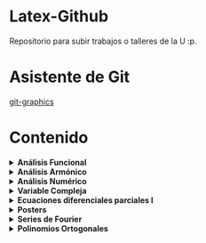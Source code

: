# Latex-Github
Repositorio para subir trabajos o talleres de la U :p.

# Asistente de Git
[git-graphics](https://github.com/TheWolf1205/git-graphics)

# Contenido

<details>
<summary><strong>Análisis Funcional</strong></summary>

- Taller 1.
  - [Taller.](./Analisis-Funcional/Taller1/ejercicios1.pdf)
  - [Solución](./Analisis-Funcional/Taller1/Tex/main.pdf)

- Taller 2.
  - [Taller.](./Analisis-Funcional/Taller2/ejercicios1.pdf)
  - [Solución](./Analisis-Funcional/Taller2/Tex/main.pdf)

- Taller 3.
  - [Taller.](./Analisis-Funcional/Taller3/ejercicios2.pdf)
  - [Solución](./Analisis-Funcional/Taller3/main.pdf)

- Taller 4.
  - [Taller.](./Analisis-Funcional/Taller4/ejercicios3.pdf)
  - [Solución](./Analisis-Funcional/Taller4/main.pdf)
</details>

<details>
<summary><strong>Análisis Armónico</strong></summary>

- Taller 1.
  - [Taller.](./Analisis-Armonico/Taller1/ejercicios1.pdf)
  - [Solución](./Analisis-Armonico/Taller1/Tex/main.pdf)

- Taller 2.
  - [Taller.](./Analisis-Armonico/Taller2/ejercicios2.pdf)
  - [Solución](./Analisis-Armonico/Taller2/Tex/main.pdf)

- Taller 3.
  - [Taller.](./Analisis-Armonico/Taller3/ejercicios3.pdf)
  - [Solución](./Analisis-Armonico/Taller3/Tex/main.pdf)
</details>

<details>
<summary><strong>Análisis Numérico</strong></summary>

- Taller 1.  
  - [Taller.](./Analisis-numerico/Taller-1/Taller1.pdf)
  - [Colab.](./Analisis-numerico/Taller-1/Tarea1_númerico.ipynb)
  - [Solución.](./Analisis-numerico/Taller-1/Taller1-Solucion.pdf)
- Taller 2
  - [Taller.](./Analisis-numerico/Taller-2/Taller2.pdf) 
  - [Solución.](./Analisis-numerico/Taller-2/Tex/main.pdf)
- Taller 3
  - [Taller.](./Analisis-numerico/Taller-3/Taller3.pdf)
  - [Solución.](./Analisis-numerico/Taller-3/Tex/main.pdf)
- Parcial III
  - [Parcial.](./Analisis-numerico/Parcial-III/parcial3.pdf)
  - [Solución.](./Analisis-numerico/Parcial-III/Tex/main.pdf)
</details>

<details>
<summary><strong>Variable Compleja</strong></summary>

- Taller 1. 
  - [Taller.](./V-Compleja/Taller-1/taller1.pdf)
  - [Solución.](./V-Compleja/Taller-1/main.pdf)
- Taller 7.
  - [Taller.](./V-Compleja/Taller-7/taller7.pdf)
  - [Solución.](./V-Compleja/Taller-7/main.pdf)
- Quiz III.
  - [Quiz.](./V-Compleja/Quiz-3/Quiz3.pdf)
  - [Solución.](./V-Compleja/Quiz-3/main.pdf)
</details>

<details>
<summary><strong>Ecuaciones diferenciales parciales I</strong></summary>

- Taller 1.
  - [Taller.](./Ecuaciones-diferenciales-parciales-I/Taller-1-EDP/ejercicios1.pdf)
  - [Solución.](./Ecuaciones-diferenciales-parciales-I/Taller-1-EDP/main.pdf)
- Taller 2.
  - [Taller.](./Ecuaciones-diferenciales-parciales-I/Taller-2-EDP/ejercicios2.pdf)
  - [Solución.](./Ecuaciones-diferenciales-parciales-I/Taller-2-EDP/main.pdf)
- Taller 3.
  - [Taller.](./Ecuaciones-diferenciales-parciales-I/Taller-3-EDP/Taller3.pdf)
  - [Solución.](./Ecuaciones-diferenciales-parciales-I/Taller-3-EDP/Tex/main.pdf)
- Taller 4.
  - [Taller.](./Ecuaciones-diferenciales-parciales-I/Taller-4-EDP/ejercicios4.pdf)
  - [Solución.](./Ecuaciones-diferenciales-parciales-I/Taller-4-EDP/Tex/main.pdf)
- Taller 5.
  - [Taller.](./Ecuaciones-diferenciales-parciales-I/Taller-5-EDP/Ejercicios5_EDP1_2024.pdf)
  - [Solución.](./Ecuaciones-diferenciales-parciales-I/Taller-5-EDP/Tex/main.pdf)
- Parcial II.
  - [Taller.](./Ecuaciones-diferenciales-parciales-I/Parcial-2/Examen_2_EDPI_V1_2024.pdf)
  - [Solución.](./Ecuaciones-diferenciales-parciales-I/Parcial-2/Tex/main.pdf)
- Heat Equation.
  - [Taller.](./Ecuaciones-diferenciales-parciales-I/Heat-Equation/Trabajo_EDP_Presentación.pdf)
  - [Solución.](./Ecuaciones-diferenciales-parciales-I/Heat-Equation/Tex/main.pdf)
  - [Presentación.](./Ecuaciones-diferenciales-parciales-I/Heat-Equation/Beamer_Andres/main.pdf)
</details>

<details>
<summary><strong>Posters</strong></summary>

- [Poster 1st Colombian Workshop in Nonlinear Dispersive Equations.](<./Posters/Poster 1st Colombian Workshop in Nonlinear Dispersive Equations/plantillaposter.pdf>)
- [Poster Congreso Colombiano de Matemáticas 2025.](<./Posters/Poster Congreso Colombiano de Matemáticas 2025/poster.pdf>)
</details>

<details>
<summary><strong>Series de Fourier</strong></summary>

- [Fenómeno de Gibbs.](./S-Fourier/Ejercicios-Finales/Tex/main.pdf) 
</details>

<details>
<summary><strong>Polinomios Ortogonales</strong></summary>

- [Presentación Final (Aproximar soluciones a ED).](./Pol-Ortogonales/Presentacion-final/Tex/main.pdf)
</details>
